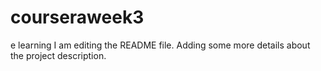 # courseraweek3
e learning
I am editing the README file. Adding some more details about the project description.
